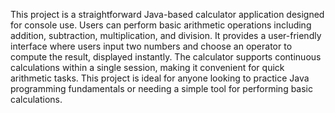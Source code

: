 This project is a straightforward Java-based calculator application designed for console use. Users can perform basic arithmetic operations including addition, subtraction, multiplication, and division. It provides a user-friendly interface where users input two numbers and choose an operator to compute the result, displayed instantly. The calculator supports continuous calculations within a single session, making it convenient for quick arithmetic tasks. This project is ideal for anyone looking to practice Java programming fundamentals or needing a simple tool for performing basic calculations.
